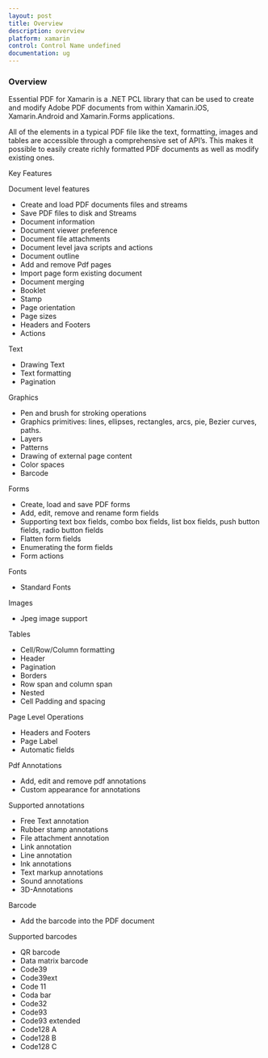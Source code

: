 ```yaml
---
layout: post
title: Overview
description: overview
platform: xamarin
control: Control Name undefined
documentation: ug
---
```


### Overview

Essential PDF for Xamarin is a .NET PCL library that can be used to create and modify Adobe PDF documents from within Xamarin.iOS, Xamarin.Android and Xamarin.Forms applications. 

All of the elements in a typical PDF file like the text, formatting, images and tables are accessible through a comprehensive set of API’s. This makes it possible to easily create richly formatted PDF documents as well as modify existing ones. 

Key Features

Document level features

* Create and load PDF documents files and streams
* Save PDF files to disk and Streams
* Document information
* Document viewer preference
* Document file attachments
* Document level java scripts and  actions
* Document outline
* Add and remove Pdf pages
* Import page form existing document
* Document merging 
* Booklet
* Stamp
* Page orientation
* Page sizes
* Headers and Footers
* Actions

Text

* Drawing Text
* Text formatting
* Pagination

Graphics

* Pen and brush for stroking operations
* Graphics primitives: lines, ellipses, rectangles, arcs, pie, Bezier curves, paths.
* Layers
* Patterns
* Drawing of external page content
* Color spaces
* Barcode

Forms

* Create, load and save PDF forms
* Add, edit, remove and rename form fields
* Supporting text box fields, combo box fields, list box fields, push button fields, radio button fields
* Flatten form fields
* Enumerating the form fields
* Form actions

Fonts

* Standard Fonts

Images

* Jpeg image support

Tables

* Cell/Row/Column formatting
* Header
* Pagination
* Borders
* Row span and column span
* Nested
* Cell Padding and spacing

Page Level Operations

* Headers and Footers
* Page Label
* Automatic fields

Pdf Annotations

* Add, edit and remove pdf annotations
* Custom appearance for annotations

Supported annotations

* Free Text annotation
* Rubber stamp annotations
* File attachment annotation
* Link annotation
* Line annotation
* Ink annotations
* Text markup annotations
* Sound annotations
* 3D-Annotations

Barcode

* Add the barcode into the PDF document

Supported barcodes 

* QR barcode
* Data matrix barcode
* Code39
* Code39ext
* Code 11
* Coda bar
* Code32
* Code93
* Code93 extended
* Code128 A
* Code128 B
* Code128 C
